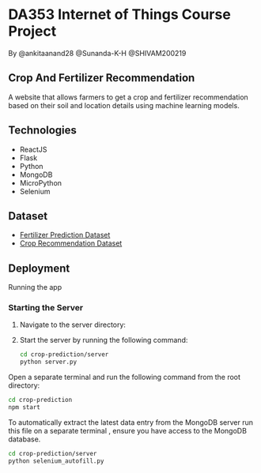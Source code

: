 # DA353 Internet of Things Course Project
By @ankitaanand28 @Sunanda-K-H @SHIVAM200219
## Crop And Fertilizer Recommendation
A website that allows farmers to get a crop and fertilizer recommendation based on their soil and location details using machine learning models.

## Technologies

- ReactJS
- Flask
- Python
- MongoDB
- MicroPython
- Selenium

## Dataset
- [Fertilizer Prediction Dataset](https://www.kaggle.com/datasets/gdabhishek/fertilizer-prediction)
- [Crop Recommendation Dataset](https://www.kaggle.com/datasets/atharvaingle/crop-recommendation-dataset)

## Deployment 
Running the app

### Starting the Server

1. Navigate to the server directory:

2. Start the server by running the following command:
 

   ```bash
   cd crop-prediction/server
   python server.py
   ```


Open a separate terminal and run the following command from the root directory:

```bash
cd crop-prediction
npm start
```

To automatically extract the latest data entry from the MongoDB server run this file on a separate terminal , ensure you have access to the MongoDB database.

   ```bash
   cd crop-prediction/server
   python selenium_autofill.py
   ```





